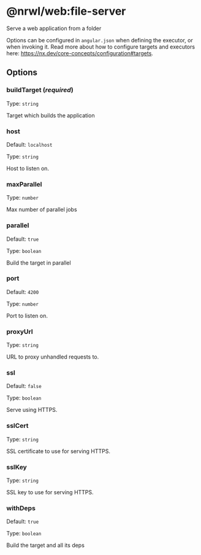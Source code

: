 # @nrwl/web:file-server

Serve a web application from a folder

Options can be configured in `angular.json` when defining the executor, or when invoking it. Read more about how to configure targets and executors here: https://nx.dev/core-concepts/configuration#targets.

## Options

### buildTarget (_**required**_)

Type: `string`

Target which builds the application

### host

Default: `localhost`

Type: `string`

Host to listen on.

### maxParallel

Type: `number`

Max number of parallel jobs

### parallel

Default: `true`

Type: `boolean`

Build the target in parallel

### port

Default: `4200`

Type: `number`

Port to listen on.

### proxyUrl

Type: `string`

URL to proxy unhandled requests to.

### ssl

Default: `false`

Type: `boolean`

Serve using HTTPS.

### sslCert

Type: `string`

SSL certificate to use for serving HTTPS.

### sslKey

Type: `string`

SSL key to use for serving HTTPS.

### withDeps

Default: `true`

Type: `boolean`

Build the target and all its deps
